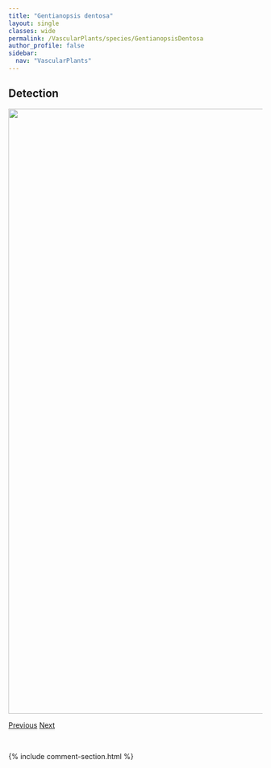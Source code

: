 ```yaml
---
title: "Gentianopsis dentosa"
layout: single
classes: wide
permalink: /VascularPlants/species/GentianopsisDentosa
author_profile: false
sidebar:
  nav: "VascularPlants"
---
```


<h2>Detection</h2>

<a href="https://drive.google.com/uc?export=view&id=1pzqoCXCkJvo11obOlxHFJHYQ6ehL5zP8">
<img src="https://drive.google.com/uc?export=view&id=1pzqoCXCkJvo11obOlxHFJHYQ6ehL5zP8" height = "1200" width = "800">
</a>


<a href="/DevelopmentWebsite/VascularPlants/species/GentianellaPropinqua" class="pagination--pager" title="Gentianella propinqua">Previous</a> <a href="/DevelopmentWebsite/VascularPlants/species/Geocaulon" class="pagination--pager" title="Geocaulon">Next</a>

<p>&nbsp;</p>

{% include comment-section.html %}
